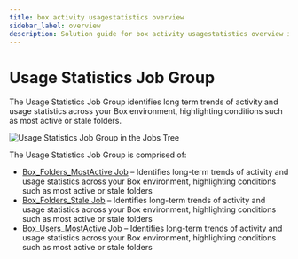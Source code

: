 ```yaml
---
title: box activity usagestatistics overview
sidebar_label: overview
description: Solution guide for box activity usagestatistics overview including implementation steps, configuration, and best practices.
---
```


# Usage Statistics Job Group

The Usage Statistics Job Group identifies long term trends of activity and usage statistics across
your Box environment, highlighting conditions such as most active or stale folders.

![Usage Statistics Job Group in the Jobs Tree](/img/product_docs/accessanalyzer/admin/hostmanagement/jobstree.webp)

The Usage Statistics Job Group is comprised of:

- [Box_Folders_MostActive Job](/docs/accessanalyzer/12.0/solutions/box/activity/usagestatistics/box-folders-mostactive.md) – Identifies long-term trends of activity
  and usage statistics across your Box environment, highlighting conditions such as most active or
  stale folders
- [Box_Folders_Stale Job](/docs/accessanalyzer/12.0/solutions/box/activity/usagestatistics/box-folders-stale.md) – Identifies long-term trends of activity and usage
  statistics across your Box environment, highlighting conditions such as most active or stale
  folders
- [Box_Users_MostActive Job](/docs/accessanalyzer/12.0/solutions/box/activity/usagestatistics/box-users-mostactive.md) – Identifies long-term trends of activity and
  usage statistics across your Box environment, highlighting conditions such as most active or stale
  folders
